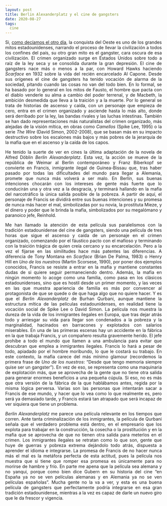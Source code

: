 ```yaml
---
layout: post
title: Berlin Alexanderplatz y el cine de gangsters
date: 2020-08-27
tags:
  cine
---
```

<p style='text-align: justify;'>Si, <a href="https://asielorz.github.io/sin-perdon-y-lo-mitico/">como decíamos el otro día</a>, la conquista del Oeste es uno de los grandes mitos estadounidenses, narrando el proceso de llevar la civilización a todos los confines del país, su otro gran mito es el gangster, cara oscura de esa civilización. El crimen organizado surge en Estados Unidos sobre todo a raíz de la ley seca y se consolida durante la gran depresión. El cine de gangsters nace más o menos a la par, con Howard Hawks haciendo <i>Scarface</i> en 1932 sobre la vida del recién encarcelado Al Capone. Desde sus orígenes el cine de gangsters ha tenido vocación de alarma de la sociedad, pitando cuando las cosas no van del todo bien. En lo formal, se ha basado por lo general en los mitos de Fausto, el hombre que pacta con el diablo venderle su alma a cambio del poder terrenal, y de Macbeth, la ambición desmedida que lleva a la traición y a la muerte. Por lo general se trata de historias de ascenso y caída, con un personaje que empieza de cero, entra en el crimen organizado y asciende hasta lo más alto, donde será derribado por la ley, las bandas rivales y las luchas intestinas. También se han dado representaciones más naturalistas del crimen organizado, más alejadas de la visión mítica, en obras como <i>Camellos</i> (Spike Lee, 1995) o la serie <i>The Wire</i> (David Simon, 2002-2008), que se basan más en su impacto destructivo sobre los escalones más bajos y más pobres de la jerarquía de la mafia que en el ascenso y la caída de los capos.</p>

<p style='text-align: justify;'>He tenido la suerte de ver en cines la última adaptación de la novela de Alfred Döblin <i>Berlin Alexanderplatz</i>. Esta vez, la acción se mueve de la república de Weimar al Berlín contemporáneo y Franz Biberkopf se convierte en Francis, inmigrante ilegal de Guinea-Bissau que, tras haber pasado por todas las dificultades del mundo para llegar a Alemania, promete que nunca más volverá a ser malo. En Berlín, sus buenas intenciones chocarán con los intereses de gente más fuerte que lo conducirán una y otra vez a la desgracia, y terminará hallando en la mafia del narcotráfico la única salida posible de la pobreza. A partir de aquí, el personaje de Francis se dividirá entre sus buenas intenciones y su promesa de nunca más hacer el mal, simbolizadas por su novia, la prostituta Mieze, y el dinero y poder que le brinda la mafia, simbolizados por su megalómano y paranoico jefe, Reinhold.</p>

<p style='text-align: justify;'>Me han llamado la atención de esta película sus paralelismos con la tradición estadounidense del cine de gangsters, siendo una película de tres horas que sigue el ascenso y caída de un personaje en el crimen organizado, comenzando por el fáustico pacto con el mafioso y terminando con la traición trágica de quien creía cercano y su encarcelación. Pero a la vez el fijarse en las similitudes hace más patentes las diferencias. A diferencia de Tony Montana en <i>Scarface</i> (Brian De Palma, 1983) o Henry Hill en <i>Uno de los nuestros</i> (Martin Scorsese, 1990), por poner dos ejemplos conocidos, Francis se resiste a entrar en la mafia y mantiene constantes dudas de si quiere seguir permaneciendo dentro. Además, la mafia en ningún momento lo acoge como una familia, como pasa en los clásicos estadounidenses, sino que es hostil desde un primer momento, y las veces en las que muestra apariencia de familia es más por convencer al protagonista de que se quede o de que haga algo que no quiere hacer. Y es que el <i>Berlin Alexanderplatz</i> de Burhan Qurbani, aunque mantiene la estructura mítica de las películas estadounidenses, en realidad tiene la vocación social de Spike Lee o David Simon. La película nos muestra la dureza de la vida de los inmigrantes ilegales en Europa, que tras dejar atrás todo y arriesgar su vida para llegar son condenados a la pobreza y la marginalidad, hacinados en barracones y explotados con salarios miserables. En una de las primeras escenas hay un accidente en la fábrica en la que trabaja Francis, y un compañero resulta gravemente herido. El jefe prohíbe a todo el mundo que llamen a una ambulancia para evitar que descubran que emplea a inmigrantes ilegales. Francis lo hará a pesar de todo, apiadado por el hombre moribundo, lo que le costará su trabajo. En este contexto, la mafia carece del más mínimo glamour (recordemos la primera frase de <i>Uno de los nuestros</i>: “Desde que tengo memoria siempre quise ser un gangster”). En vez de eso, se representa como una maquinaria de explotación más, que se aprovecha de la gente que no tiene otra salida para generar enormes beneficios a una pequeña cúpula. Si eso, no es más que otra versión de la fábrica de la que hablábamos antes, regida por la misma lógica perversa. Varias son las personas que intentarán sacar a Francis de ese mundo, y hacer que lo vea como lo que realmente es, pero será ya demasiado tarde, y Francis estará tan atrapado que será incapaz de ver siquiera que tiene un problema.</p>

<p style='text-align: justify;'><i>Berlin Alexanderplatz</i> me parece una película relevante en los tiempos que corren. Ante tanta criminalización de los inmigrantes, la película de Qurbani señala que el verdadero problema está dentro, en el empresario que los explota para trabajar en la construcción, la cosecha o la prostitución y en la mafia que se aprovecha de que no tienen otra salida para meterlos en el crimen. Los inmigrantes ilegales se retratan como lo que son, gente que huye de guerras y pobreza extrema dejándolo todo atrás, dispuesta a aprender el idioma e integrarse. La promesa de Francis de no hacer nunca más el mal es la metáfora perfecta de esta actitud, pues la película nos muestra que si tiene que romper esa promesa es únicamente para no morirse de hambre y frío. En parte me apena que la película sea alemana y no yanqui, porque como bien dice Gubern en su historia del cine “en España ya no se ven películas alemanas y en Alemania ya no se ven películas españolas”. Mucha gente no la va a ver, y esta es una buena película de gangsters que perfectamente podría integrarse en esa gran tradición estadounidense, mientras a la vez es capaz de darle un nuevo giro que le da frescor y vigencia.</p>
